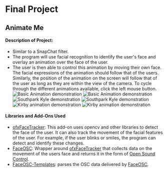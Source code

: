 # Final Project
## Animate Me
#### Description of Project:
* Similar to a SnapChat filter. 
* The program will use facial recognition to identify the user's face and overlay an animation over the face of the user. 
* The user is then able to control this animation by moving their own face. The facial expressions of the animation should follow that of the users. Similarly, the position of the animation on the screen will follow that of the user as long as they are within the view of the camera. To cycle through the different animations available, click the left mouse button.
![Basic Animation demonstration](https://drive.google.com/file/d/1uI0J-iUgP-NGX5NQtxYFOP5XWunSqGAp/view?usp=sharing)
![Basic Animation demonstration](https://drive.google.com/file/d/13QPNTPl2-KF9EWcV-CNUvEEt4DG0Numt/view?usp=sharing)
![Southpark Kyle demonstration](https://drive.google.com/open?id=10V9tu6UeT0on7QxQbzuWN1qcP1JqV-W2)
![Southpark Kyle demonstration](https://drive.google.com/open?id=1Oq4HISoUC2R98LKSNlNoY2MiUGGFRR-n)
![Kirby animation demonstration](https://drive.google.com/open?id=1VoINOujgBI-R_FrsG7SkfZMvUEINDF-U)
![Kirby animation demonstration](https://drive.google.com/open?id=1Y2AtdVDVctKx_rWiCLDmlW5mUSjbqtpx)
#### Libraries and Add-Ons Used
* [ofxFaceTracker](https://github.com/kylemcdonald/ofxFaceTracker): This add-on uses opencv and other libraries to detect the face of the user. It can also track the movement of the facial features of the user. For example, if the user blinks or smiles, the program can detect and identify these changes.
* [FaceOSC](https://github.com/kylemcdonald/ofxFaceTracker/releases): Wrapper around [ofxFaceTracker](https://github.com/kylemcdonald/ofxFaceTracker) that collects data on the movement of the users face and returns it in the form of [Open Sound Control](https://github.com/openframeworks/ofBook/blob/master/chapters/game_design/chapter.md#so-what-is-osc-anyway).
* [FaceOSC-Templates](https://github.com/CreativeInquiry/FaceOSC-Templates): parses the OSC data delivered by [FaceOSC](https://github.com/kylemcdonald/ofxFaceTracker/releases).